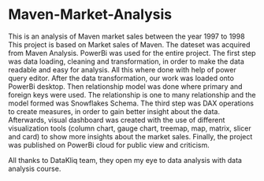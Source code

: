 # Maven-Market-Analysis
This is an analysis of Maven market sales between the year 1997 to 1998 
This project is based on Market sales of Maven. The dateset was acquired from Maven Analysis. PowerBi was used for the entire project.
The first step was data loading, cleaning and transformation, in order to make the data readable and easy for analysis. All this where done with help of power query editor.
After the data transformation, our work was loaded onto PowerBi desktop. Then relationship model was done where primary and foreign keys were used. The relationship is one to many relationship and the model formed was Snowflakes Schema. The third step was DAX operations to create measures, in order to gain better insight about the data.
Afterwards, visual dashboard was created with the use of different visualization tools (column chart, gauge chart, treemap, map, matrix, slicer and card) to show more insights about the market sales.
Finally, the project was published on PowerBi cloud for public view and criticism.

All thanks to DataKliq team, they open my eye to data analysis with data analysis course.

